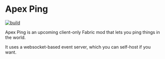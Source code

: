 # Apex Ping

[![build](https://github.com/Windsdon/pingmc/actions/workflows/build.yml/badge.svg)](https://github.com/Windsdon/pingmc/actions/workflows/build.yml)

Apex Ping is an upcoming client-only Fabric mod that lets you ping things in the world.

It uses a websocket-based event server, which you can self-host if you want. 
